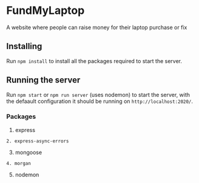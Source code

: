 # FundMyLaptop

A website where people can raise money for their laptop purchase or fix

## Installing

Run `npm install` to install all the packages required to start the server.

## Running the server

Run `npm start` or `npm run server` (uses nodemon) to start the server, with the defaault configuration it should be running on `http://localhost:2020/`.


### Packages
1. express
```
2. express-async-errors
```
3. mongoose
```
4. morgan
```
5. nodemon
```

